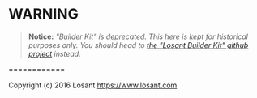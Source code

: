 WARNING
===============

> **Notice:** *"Builder Kit" is deprecated. This here is kept for historical purposes only. You should head to [the "Losant Builder Kit" github project](https://github.com/losant/losant-kit-builder) instead.*

============

Copyright (c) 2016 Losant
https://www.losant.com
